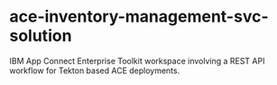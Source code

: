 # ace-inventory-management-svc-solution
 IBM App Connect Enterprise Toolkit workspace involving a REST API workflow for Tekton based ACE deployments.
